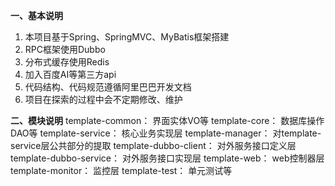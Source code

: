 **一、基本说明**
1. 本项目基于Spring、SpringMVC、MyBatis框架搭建
2. RPC框架使用Dubbo
3. 分布式缓存使用Redis
4. 加入百度AI等第三方api
5. 代码结构、代码规范遵循阿里巴巴开发文档
6. 项目在探索的过程中会不定期修改、维护

**二、模块说明**
template-common： 界面实体VO等
template-core： 数据库操作DAO等
template-service： 核心业务实现层
template-manager： 对template-service层公共部分的提取
template-dubbo-client： 对外服务接口定义层
template-dubbo-service： 对外服务接口实现层
template-web： web控制器层
template-monitor： 监控层
template-test： 单元测试等
